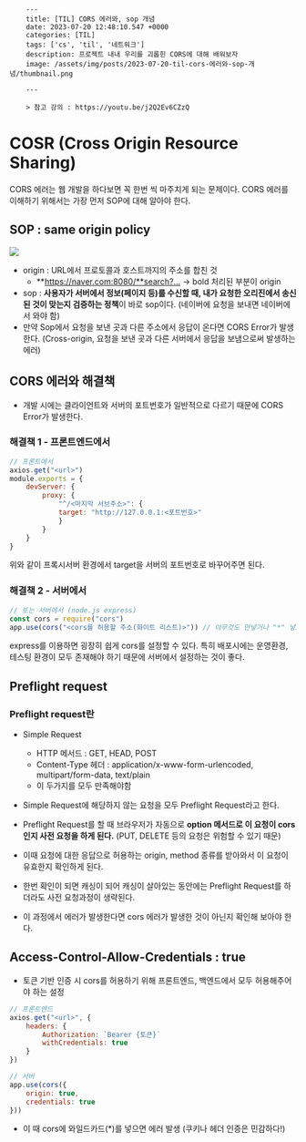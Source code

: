 

        ---
        title: [TIL] CORS 에러와, sop 개념
        date: 2023-07-20 12:48:10.547 +0000
        categories: [TIL]
        tags: ['cs', 'til', '네트워크']
        description: 프로젝트 내내 우리를 괴롭힌 CORS에 대해 배워보자
        image: /assets/img/posts/2023-07-20-til-cors-에러와-sop-개념/thumbnail.png
        
        ---

        > 참고 강의 : https://youtu.be/j2Q2Ev6CZzQ

# COSR (Cross Origin Resource Sharing)
CORS 에러는 웹 개발을 하다보면 꼭 한번 씩 마주치게 되는 문제이다.
CORS 에러를 이해하기 위해서는 가장 먼저 SOP에 대해 알아야 한다.

## SOP : same origin policy

![](/assets/img/posts/2023-07-20-til-cors-에러와-sop-개념/img0.png)

- origin : URL에서 프로토콜과 호스트까지의 주소를 합친 것
    - **https://naver.com:8080/**search?… → bold 처리된 부분이 origin
- sop : **사용자가 서버에서 정보(페이지 등)를 수신할 때, 내가 요청한 오리진에서 송신된 것이 맞는지 검증하는 정책**이 바로 sop이다. (네이버에 요청을 보내면 네이버에서 와야 함)
- 만약 Sop에서 요청을 보낸 곳과 다른 주소에서 응답이 온다면 CORS Error가 발생한다. (Cross-origin, 요청을 보낸 곳과 다른 서버에서 응답을 보냄으로써 발생하는 에러)

## CORS 에러와 해결책

- 개발 시에는 클라이언트와 서버의 포트번호가 일반적으로 다르기 때문에 CORS Error가 발생한다. 

### 해결책 1 - 프론트엔드에서

```javascript
// 프론트에서
axios.get("<url>")
module.exports = {
	devServer: {
		proxy: {
			"^/<마지막 서브주소>": {
			target: "http://127.0.0.1:<포트번호>"
			}
		}
	}
}
```

위와 같이 프록시서버 환경에서 target을 서버의 포트번호로 바꾸어주면 된다.

### 해결책 2 - 서버에서
```javascript
// 또는 서버에서 (node.js express)
const cors = require("cors")
app.use(cors("<cors를 허용할 주소(화이트 리스트)>")) // 아무것도 안넣거나 "*" 넣으면 모두 허용
```

express를 이용하면 굉장히 쉽게 cors를 설정할 수 있다.
특히 배포시에는 운영환경, 테스팅 환경이 모두 존재해야 하기 때문에 서버에서 설정하는 것이 좋다.

## Preflight request

### Preflight request란

- Simple Request
    - HTTP 메서드 : GET, HEAD, POST
    - Content-Type 헤더 : application/x-www-form-urlencoded, multipart/form-data, text/plain
    - 이 두가지를 모두 만족해야함
- Simple Request에 해당하지 않는 요청을 모두 Preflight Request라고 한다.


- Preflight Request를 할 때 브라우저가 자동으로 **option 메서드로 이 요청이 cors인지 사전 요청을 하게 된다.** (PUT, DELETE 등의 요청은 위험할 수 있기 때문)
- 이때 요청에 대한 응답으로 허용하는 origin, method 종류를 받아와서 이 요청이 유효한지 확인하게 된다.
- 한번 확인이 되면 캐싱이 되어 캐싱이 살아있는 동안에는 Preflight Request를 하더라도 사전 요청과정이 생략된다.
- 이 과정에서 에러가 발생한다면 cors 에러가 발생한 것이 아닌지 확인해 보아야 한다.

## Access-Control-Allow-Credentials : true

- 토큰 기반 인증 시 cors를 허용하기 위해 프론트엔드, 백엔드에서 모두 허용해주어야 하는 설정

```jsx
// 프론트엔드
axios.get("<url>", {
	headers: {
		Authorization: `Bearer {토큰}`
		withCredentials: true
	}
})

// 서버
app.use(cors({
	origin: true,
	credentials: true
}))
```

- 이 때 cors에 와일드카드(*)를 넣으면 에러 발생 (쿠키나 헤더 인증은 민감하다!)

        